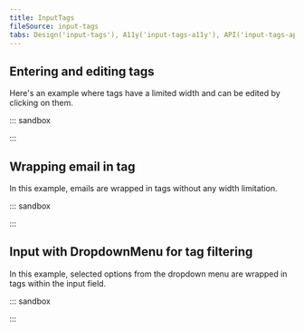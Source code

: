 ```yaml
---
title: InputTags
fileSource: input-tags
tabs: Design('input-tags'), A11y('input-tags-a11y'), API('input-tags-api'), Example('input-tags-code'), Changelog('input-tags-changelog')
---
```


## Entering and editing tags

Here's an example where tags have a limited width and can be edited by clicking on them.

::: sandbox

<script lang="tsx">
import React, { useState } from 'react';
import InputTags from '@semcore/ui/input-tags';
import Tooltip from '@semcore/ui/tooltip';

const Demo = () => {
  const [tags, setTags] = useState(['vk', 'fk', 'twitter', 'instagram']);
  const [value, setValue] = useState('');

  const handleAppendTags = (newTags) => {
    setTags((tags) => [...tags, ...newTags]);
    setValue('');
  };

  const handleRemoveTag = () => {
    if (tags.length === 0) return;
    setTags(tags.slice(0, -1));
    setValue(`${tags.slice(-1)[0]} ${value}`);
  };

  const handleCloseTag = (e) => {
    e.preventDefault();
  };

  const handleEditTag = (e) => {
    const { dataset } = e.currentTarget;
    let allTags = [...tags];
    if (value) {
      allTags = [...allTags, value];
    }
    setTags(allTags.filter((tag, ind) => ind !== Number(dataset.id)));
    if (!e.defaultPrevented) {
      setValue(tags[dataset.id]);
    }
    return false;
  };

  const handleBlurInput = (e) => {
    const { value } = e.currentTarget;
    if (value) handleAppendTags([value]);
  };

  return (
    <InputTags size='l' onAppend={handleAppendTags} onRemove={handleRemoveTag}>
      {tags.map((tag, idx) => (
        <Tooltip key={idx}>
          <Tooltip.Trigger
            tag={InputTags.Tag}
            theme='primary'
            editable
            data-id={idx}
            onClick={handleEditTag}
          >
            <InputTags.Tag.Text tabIndex={0}>{tag}</InputTags.Tag.Text>
            <InputTags.Tag.Close onClick={handleCloseTag} />
          </Tooltip.Trigger>
          <Tooltip.Popper>tag</Tooltip.Popper>
        </Tooltip>
      ))}
      <InputTags.Value
        value={value}
        onChange={setValue}
        onBlur={handleBlurInput}
        aria-label='Input with tags'
      />
    </InputTags>
  );
};


</script>

:::

## Wrapping email in tag

In this example, emails are wrapped in tags without any width limitation.

::: sandbox

<script lang="tsx">
import React, { useState } from 'react';
import InputTags from '@semcore/ui/input-tags';
import Select from '@semcore/ui/select';

const isValidEmail = (value) => /.+@.+\..+/i.test(value.toLowerCase());

const defaultTags = ['bob@vk.com', 'wolf@instagram.dot', 'fekla@fk.com', 'tuz@twitter.net'];

const Demo = () => {
  const [tags, setTags] = useState(defaultTags);
  const [value, setValue] = useState('');

  const changeState = (tags, value) => {
    if (tags !== undefined) {
      setTags(tags);
    }
    if (value !== undefined) {
      setValue(() => value);
    }
  };

  const handleAppendTags = (newTags) => {
    setTags((tags) => [...tags, ...newTags]);
    setValue(() => '');
  };

  const handleRemoveTag = () => {
    changeState(tags.slice(0, -1), tags.slice(-1)[0]);
  };

  const handleChange = (value) => {
    changeState(undefined, value);
  };

  const handleCloseTag = (e) => {
    const { dataset } = e.currentTarget;
    changeState(
      tags.filter((tag, ind) => ind !== Number(dataset.id)),
      undefined,
    );
  };

  const handleSelect = (value) => {
    changeState([...tags, value], '');
  };

  return (
    <Select interaction='focus' onChange={handleSelect}>
      <Select.Trigger
        tag={InputTags}
        size='l'
        onAppend={handleAppendTags}
        onRemove={handleRemoveTag}
      >
        {tags.map((tag, idx) => (
          <InputTags.Tag
            key={idx}
            theme='primary'
            color={isValidEmail(tag) ? 'green-500' : 'red-500'}
          >
            <InputTags.Tag.Text>{tag}</InputTags.Tag.Text>
            <InputTags.Tag.Close data-id={idx} onClick={handleCloseTag} />
          </InputTags.Tag>
        ))}
        <InputTags.Value
          placeholder='bob@company.com, johndoe@domain.com'
          value={value}
          onChange={handleChange}
        />
      </Select.Trigger>
      {value && (
        <Select.Menu>
          <Select.Option value={value}>{value}</Select.Option>
        </Select.Menu>
      )}
    </Select>
  );
};


</script>

:::

## Input with DropdownMenu for tag filtering

In this example, selected options from the dropdown menu are wrapped in tags within the input field.

::: sandbox

<script lang="tsx">
import React, { useState } from 'react';
import InputTags from '@semcore/ui/input-tags';
import DropdownMenu from '@semcore/ui/dropdown-menu';

const tagsSelect = ['vk', 'fk', 'twitter', 'instagram'];

const Demo = () => {
  const [tags, setTags] = useState([]);
  const [valueInput, setValueInput] = useState('');
  const [visible, setVisible] = useState(false);

  function onRemoveLastTag() {
    if (tags.length) {
      setValueInput(tags[tags.length - 1]);
      setTags(tags.slice(0, -1));
    }
  }

  function onRemoveTag(index) {
    setTags(tags.filter((tag, i) => i !== index));
  }

  function onChangeValue(value) {
    setValueInput(value);
    setVisible(true);
  }

  function onSelectTag(value) {
    setTags(tags.concat(value));
    setValueInput('');
  }

  const tagsFilter = tagsSelect.filter((tag) => tag.includes(valueInput));

  return (
    <DropdownMenu
      interaction='focus'
      size='l'
      visible={visible}
      onVisibleChange={(visible) => setVisible(visible)}
    >
      <DropdownMenu.Trigger tag={InputTags} w={200} size='l' onRemove={onRemoveLastTag}>
        {tags.map((tag, i) => (
          <InputTags.Tag key={i} theme='primary'>
            <InputTags.Tag.Text>{tag}</InputTags.Tag.Text>
            <InputTags.Tag.Close onClick={onRemoveTag.bind(this, i)} />
          </InputTags.Tag>
        ))}
        <InputTags.Value value={valueInput} onChange={onChangeValue} aria-label='input with tags' />
      </DropdownMenu.Trigger>
      <DropdownMenu.Menu>
        {tagsFilter.map((tag, i) => (
          <DropdownMenu.Item key={i} onClick={() => onSelectTag(tag)}>
            {tag}
          </DropdownMenu.Item>
        ))}
        {!tagsFilter.length && <DropdownMenu.ItemHint>Not found</DropdownMenu.ItemHint>}
      </DropdownMenu.Menu>
    </DropdownMenu>
  );
}
</script>

:::
